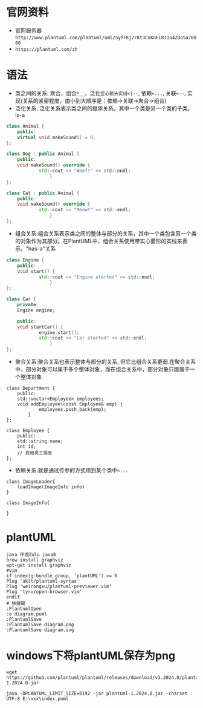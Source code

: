 # 官网资料

- 官网服务器`http://www.plantuml.com/plantuml/uml/SyfFKj2rKt3CoKnELR1Io4ZDoSa70000`
- `https://plantuml.com/zh`

# 语法

- 类之间的关系: 聚合，组合`*__`，泛化`空心箭头实线<|--`, 依赖`<...`, 关联`<--`, 实现(关系的紧密程度，由小到大顺序是：依赖->关联->聚合->组合)
- 泛化关系: 泛化关系表示类之间的继承关系，其中一个类是另一个类的子类。is-a

```cpp
class Animal {
    public:
    virtual void makeSound() = 0;
};

class Dog : public Animal {
    public:
    void makeSound() override {
            std::cout << "Woof!" << std::endl;
                }
};

class Cat : public Animal {
    public:
    void makeSound() override {
            std::cout << "Meow!" << std::endl;
                }
};
```

- 组合关系:组合关系表示类之间的整体与部分的关系，其中一个类包含另一个类的对象作为其部分。在PlantUML中，组合关系使用带实心菱形的实线来表示。"has-a"关系

```cpp
class Engine {
    public:
    void start() {
            std::cout << "Engine started" << std::endl;
                }
};

class Car {
    private:
    Engine engine;

    public:
    void startCar() {
            engine.start();
            std::cout << "Car started" << std::endl;
                }
};
```

- 聚合关系:聚合关系也表示整体与部分的关系, 但它比组合关系更弱.在聚合关系中，部分对象可以属于多个整体对象，而在组合关系中，部分对象只能属于一个整体对象

```
class Department {
    public:
    std::vector<Employee> employees;
    void addEmployee(const Employee& emp) {
            employees.push_back(emp);
        }
};

class Employee {
    public:
    std::string name;
    int id;
    // 其他员工信息
};
```

- 依赖关系:就是通过传参的方式用到某个类中`<...`

```
class ImageLoader{
    loadImage(ImageInfo info)
}

class ImageInfo{

}
```

# plantUML

```
java 环境Zulu java8
brew install graphviz
apt-get install graphviz
#vim
if index(g:bundle_group, 'plantUML') >= 0
Plug 'aklt/plantuml-syntax'
Plug 'weirongxu/plantuml-previewer.vim'
Plug 'tyru/open-browser.vim'
endif
# 快捷键
:PlantumlOpen
:e diagram.puml
:PlantumlSave
:PlantumlSave diagram.png
:PlantumlSave diagram.svg
```

# windows下将plantUML保存为png

```
wget https://github.com/plantuml/plantuml/releases/download/v1.2024.0/plantuml-1.2024.0.jar

java -DPLANTUML_LIMIT_SIZE=8192 -jar plantuml-1.2024.0.jar -charset UTF-8 E:\xxx\index.puml
```

